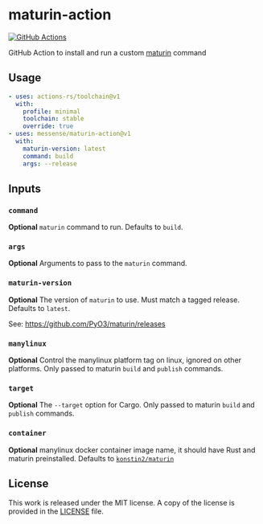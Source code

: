 # maturin-action

[![GitHub Actions](https://github.com/messense/maturin-action/actions/workflows/test.yml/badge.svg)](https://github.com/messense/maturin-action/actions?query=workflow%3ATest)

GitHub Action to install and run a custom [maturin](https://github.com/PyO3/maturin) command

## Usage

```yaml
- uses: actions-rs/toolchain@v1
  with:
    profile: minimal
    toolchain: stable
    override: true
- uses: messense/maturin-action@v1
  with:
    maturin-version: latest
    command: build
    args: --release
```

## Inputs

### `command`

**Optional** `maturin` command to run. Defaults to `build`.

### `args`

**Optional** Arguments to pass to the `maturin` command.

### `maturin-version`

**Optional** The version of `maturin` to use. Must match a tagged release. Defaults to `latest`.

See: https://github.com/PyO3/maturin/releases

### `manylinux`

**Optional** Control the manylinux platform tag on linux, ignored on other platforms.
Only passed to maturin `build` and `publish` commands.

### `target`

**Optional** The `--target` option for Cargo. Only passed to maturin `build` and `publish` commands.

### `container`

**Optional** manylinux docker container image name, it should have Rust and maturin preinstalled.
Defaults to [`konstin2/maturin`](https://hub.docker.com/r/konstin2/maturin)

## License

This work is released under the MIT license. A copy of the license is provided in the [LICENSE](./LICENSE) file.

